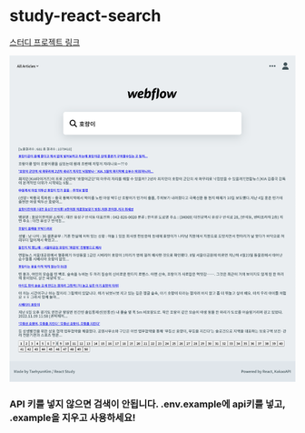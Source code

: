 # study-react-search

<a href='https://github.com/nonjk2/ReactStudy/tree/e892f27f741e161bdc0578f6c013e9525f7cfa18/%EA%B2%80%EC%83%89%EC%B0%BD'>스터디 프로젝트 링크</a>

<img src="/src/img/img.png">

### API 키를 넣지 않으면 검색이 안됩니다. .env.example에 api키를 넣고, .example을 지우고 사용하세요!
